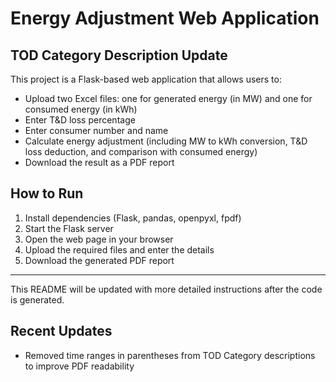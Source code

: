 # Energy Adjustment Web Application
## TOD Category Description Update

This project is a Flask-based web application that allows users to:
- Upload two Excel files: one for generated energy (in MW) and one for consumed energy (in kWh)
- Enter T&D loss percentage
- Enter consumer number and name
- Calculate energy adjustment (including MW to kWh conversion, T&D loss deduction, and comparison with consumed energy)
- Download the result as a PDF report

## How to Run
1. Install dependencies (Flask, pandas, openpyxl, fpdf)
2. Start the Flask server
3. Open the web page in your browser
4. Upload the required files and enter the details
5. Download the generated PDF report

---

This README will be updated with more detailed instructions after the code is generated.

## Recent Updates
- Removed time ranges in parentheses from TOD Category descriptions to improve PDF readability
